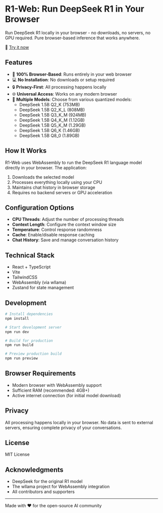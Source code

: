 # R1-Web: Run DeepSeek R1 in Your Browser

Run DeepSeek R1 locally in your browser - no downloads, no servers, no GPU required. Pure browser-based inference that works anywhere.

🔗 [Try it now](https://r1-web-test.vercel.app)

## Features

- 🚀 **100% Browser-Based**: Runs entirely in your web browser
- 💻 **No Installation**: No downloads or setup required
- 🔒 **Privacy-First**: All processing happens locally
- 🌐 **Universal Access**: Works on any modern browser
- 💾 **Multiple Models**: Choose from various quantized models:
  - DeepSeek 1.5B Q2_K (753MB)
  - DeepSeek 1.5B Q2_K_L (808MB)
  - DeepSeek 1.5B Q3_K_M (924MB)
  - DeepSeek 1.5B Q4_K_M (1.12GB)
  - DeepSeek 1.5B Q5_K_M (1.29GB)
  - DeepSeek 1.5B Q6_K (1.46GB)
  - DeepSeek 1.5B Q8_0 (1.89GB)

## How It Works

R1-Web uses WebAssembly to run the DeepSeek R1 language model directly in your browser. The application:

1. Downloads the selected model
2. Processes everything locally using your CPU
3. Maintains chat history in browser storage
4. Requires no backend servers or GPU acceleration

## Configuration Options

- **CPU Threads**: Adjust the number of processing threads
- **Context Length**: Configure the context window size
- **Temperature**: Control response randomness
- **Cache**: Enable/disable response caching
- **Chat History**: Save and manage conversation history

## Technical Stack

- React + TypeScript
- Vite
- TailwindCSS
- WebAssembly (via wllama)
- Zustand for state management

## Development

```bash
# Install dependencies
npm install

# Start development server
npm run dev

# Build for production
npm run build

# Preview production build
npm run preview
```

## Browser Requirements

- Modern browser with WebAssembly support
- Sufficient RAM (recommended: 4GB+)
- Active internet connection (for initial model download)

## Privacy

All processing happens locally in your browser. No data is sent to external servers, ensuring complete privacy of your conversations.

## License

MIT License

## Acknowledgments

- DeepSeek for the original R1 model
- The wllama project for WebAssembly integration
- All contributors and supporters

---

Made with ❤️ for the open-source AI community
